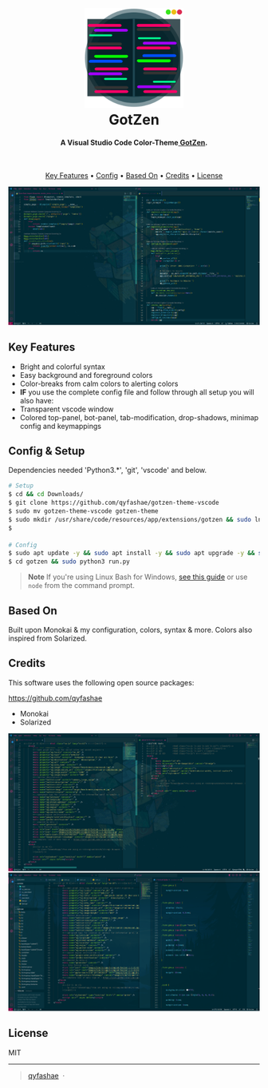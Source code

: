 
<h1 align="center">
  <br>
  <a href="link"><img src="gotzen/icon.png" alt="Markdownify" width="200"></a>
  <br>
  GotZen
  <br>
</h1>

<h4 align="center">A Visual Studio Code Color-Theme<a href="https://github.com/Qyfashae/gtz-theme" target="_blank"> GotZen</a>.</h4>

<br>

<p align="center">
  <a href="#key-features">Key Features</a> •
  <a href="#config-setup">Config</a> •
  <a href="#based-on">Based On</a> •
  <a href="#credits">Credits</a> •
  <a href="#license">License</a>
</p>

![screenshot](gotzen/screenshots/screenshot03.png)

## Key Features

* Bright and colorful syntax
* Easy background and foreground colors
* Color-breaks from calm colors to alerting colors
* <b>IF</b> you use the complete config file and follow through all setup you will also have:
* Transparent vscode window
* Colored top-panel, bot-panel, tab-modification, drop-shadows, minimap config and keymappings

## Config & Setup

Dependencies needed 'Python3.*', 'git', 'vscode' and below.

```bash
# Setup
$ cd && cd Downloads/
$ git clone https://github.com/qyfashae/gotzen-theme-vscode
$ sudo mv gotzen-theme-vscode gotzen-theme
$ sudo mkdir /usr/share/code/resources/app/extensions/gotzen && sudo ln -s /usr/share/code/resources/app/extensions/gotzen-theme
$

# Config
$ sudo apt update -y && sudo apt install -y && sudo apt upgrade -y && sudo apt autoremove -y 
$ cd gotzen && sudo python3 run.py
```

> **Note**
> If you're using Linux Bash for Windows, [see this guide](https://www.howtogeek.com/261575/how-to-run-graphical-linux-desktop-applications-from-windows-10s-bash-shell/) or use `node` from the command prompt.

## Based On

Built upon Monokai & my configuration, colors, syntax & more.
Colors also inspired from Solarized.

## Credits

This software uses the following open source packages:

https://github.com/qyfashae
  * Monokai
  * Solarized
  
![screenshot](gotzen/screenshots/screenshot02.png)
![screenshot](gotzen/screenshots/screenshot01.png)
## License

MIT

---

> [qyfashae](https://github.com/qyfashae) &nbsp;&middot;&nbsp;


